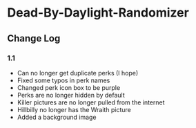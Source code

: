 # Dead-By-Daylight-Randomizer

## **Change Log**

### 1.1
- Can no longer get duplicate perks (I hope)
- Fixed some typos in perk names
- Changed perk icon box to be purple
- Perks are no longer hidden by default
- Killer pictures are no longer pulled from the internet
- Hillbilly no longer has the Wraith picture
- Added a background image
